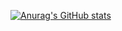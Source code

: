 [![Anurag's GitHub stats](https://github-readme-stats.vercel.app/api?username=Elias-Traunbauer)](https://github.com/anuraghazra/github-readme-stats)

